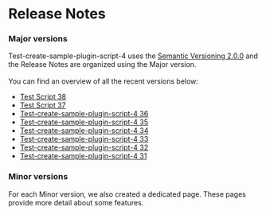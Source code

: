 # Release Notes
### Major versions
Test-create-sample-plugin-script-4 uses the [Semantic Versioning 2.0.0](https://semver.org/) and the Release Notes are organized using the Major version.&#x20; <br><br>
You can find an overview of all the recent versions below:
* [Test Script 38](test-script-38/)
*  [Test Script 37](test-script-37/)
*   [Test-create-sample-plugin-script-4 36](test-create-sample-plugin-script-4-36/)
*  [Test-create-sample-plugin-script-4 35](test-create-sample-plugin-script-4-35/)
*  [Test-create-sample-plugin-script-4 34](test-create-sample-plugin-script-4-34/)
*  [Test-create-sample-plugin-script-4 33](test-create-sample-plugin-script-4-33/)
*  [Test-create-sample-plugin-script-4 32](test-create-sample-plugin-script-4-32/)
*  [Test-create-sample-plugin-script-4 31](test-create-sample-plugin-script-4-31/)
### Minor versions
For each Minor version, we also created a dedicated page. These pages provide more detail about some features.
